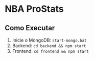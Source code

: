 # NBA ProStats

## Como Executar
1. Inicie o MongoDB: `start-mongo.bat`
2. Backend: `cd backend && npm start`
3. Frontend: `cd frontend && npm start`
